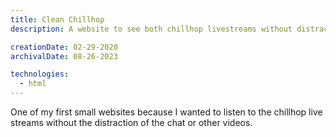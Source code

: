 ```yaml
---
title: Clean Chillhop
description: A website to see both chillhop livestreams without distraction

creationDate: 02-29-2020
archivalDate: 08-26-2023

technologies:
  - html
---
```


One of my first small websites because I wanted to listen to the chillhop live streams without the distraction of the chat or other videos.
